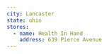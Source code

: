 ```yaml
---
city: Lancaster
state: ohio
stores:
  - name: Health In Hand
    address: 639 Pierce Avenue
---
```

